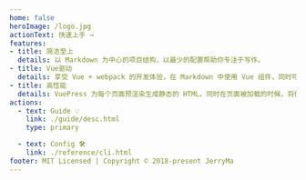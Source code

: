 ```yaml
---
home: false
heroImage: /logo.jpg
actionText: 快速上手 →
features:
- title: 简洁至上
  details: 以 Markdown 为中心的项目结构，以最少的配置帮助你专注于写作。
- title: Vue驱动
  details: 享受 Vue + webpack 的开发体验，在 Markdown 中使用 Vue 组件，同时可以使用 Vue 来开发自定义主题。
- title: 高性能
  details: VuePress 为每个页面预渲染生成静态的 HTML，同时在页面被加载的时候，将作为 SPA 运行。
actions:
  - text: Guide 💡
    link: ./guide/desc.html
    type: primary

  - text: Config 🛠
    link: ./reference/cli.html
footer: MIT Licensed | Copyright © 2018-present JerryMa
---
```

